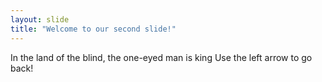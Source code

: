 ```yaml
---
layout: slide
title: "Welcome to our second slide!"
---
```

In the land of the blind, the one-eyed man is king
Use the left arrow to go back!
